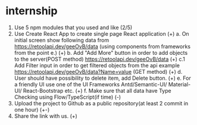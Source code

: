# internship
1. Use 5 npm modules that you used and like (2/5)
2. Use Create React App to create single page React application (+)
    a. On initial screen show following data from https://retoolapi.dev/geeOvB/data (using components from frameworks from the point e.) (+)
    b. Add "Add More" button in order to add objects to the server(POST method) https://retoolapi.dev/geeOvB/data (+)
    c.1 Add Filter  input  in order to get filtered objects from the api   example https://retoolapi.dev/geeOvB/data?Name=value (GET method) (+)
d. User should have possibility to delete item, add Delete button. (+)
    e. For a friendly UI use one of the UI Frameworks Antd/Semantic-UI/ Material-UI/ React-Bootstrap etc. (+)
    f. Make sure that all data have Type Checking using Flow/TypeScript(if time) (-)
3. Upload the project to Github as a public repository(at least 2 commit in one  hour) (+-)
4. Share the link with us. (+)
